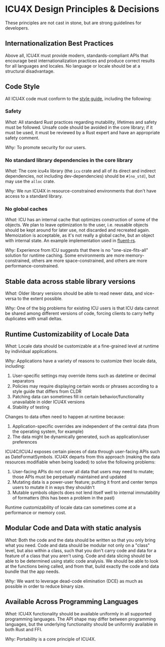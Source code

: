 # ICU4X Design Principles & Decisions

These principles are not cast in stone, but are strong guidelines for developers.

## Internationalization Best Practices

Above all, ICU4X must provide modern, standards-compliant APIs that encourage best internationalization practices and produce correct results for all languages and locales. No language or locale should be at a structural disadvantage.

## Code Style

All ICU4X code must conform to the [style guide](../process/style_guide.md), including the following:

### Safety

*What:* All standard Rust practices regarding mutability, lifetimes and safety must be followed. Unsafe code should be avoided in the core library; if it must be used, it must be reviewed by a Rust expert and have an appropriate safety comment.

*Why:* To promote security for our users.

### No standard library dependencies in the core library

*What:* The core icu4x library (the `icu` crate and all of its direct and indirect dependencies, not including dev-dependencies) should be `#[no_std]`, but may use the `alloc` crate.

*Why:* We run ICU4X in resource-constrained environments that don't have access to a standard library.

### No global caches

*What:* ICU has an internal cache that optimizes construction of some of the objects. We plan to leave optimization to the user, i.e. reusable objects should be kept around for later use, not discarded and recreated again. Memoization is acceptable, as it's not really a global cache, but an object with internal state.  An example implementation used in [fluent-rs](https://github.com/projectfluent/fluent-rs/tree/master/intl-memoizer).

*Why:* Experience from ICU suggests that there is no "one-size-fits-all" solution for runtime caching. Some environments are more memory-constrained, others are more space-constrained, and others are more performance-constrained.

## Stable data across stable library versions

*What:* Older library versions should be able to read newer data, and vice-versa to the extent possible.

*Why:* One of the big problems for existing ICU users is that ICU data cannot be shared among different versions of code, forcing clients to carry hefty duplicates with small deltas.

## Runtime Customizability of Locale Data

*What:* Locale data should be customizable at a fine-grained level at runtime by individual applications.

*Why:* Applications have a variety of reasons to customize their locale data, including:

1. User-specific settings may override items such as datetime or decimal separators
2. Policies may require displaying certain words or phrases according to a style guide that differs from CLDR
3. Patching data can sometimes fill in certain behavior/functionality unavailable in older ICU4X versions
4. Stability of testing

Changes to data often need to happen at runtime because:

1. Application-specific overrides are independent of the central data (from the operating system, for example)
2. The data might be dynamically generated, such as application/user preferences

ICU4C/ICU4J exposes certain pieces of data through user-facing APIs such as DateFormatSymbols. ICU4X departs from this approach (making the data resources modifiable when being loaded) to solve the following problems:

1. User-facing APIs do not cover all data that users may need to mutate; those APIs must be perpetually maintained and updated
2. Mutating data is a power-user feature; putting it front and center temps users to mutate it in ways they shouldn't
3. Mutable symbols objects does not lend itself well to internal immutability of formatters (this has been a problem in the past)

Runtime customizability of locale data can sometimes come at a performance or memory cost.

## Modular Code and Data with static analysis

*What:* Both the code and the data should be written so that you only bring what you need.  Code and data should be modular not only on a "class" level, but also within a class, such that you don't carry code and data for a feature of a class that you aren't using. Code and data slicing should be able to be determined using static code analysis. We should be able to look at the functions being called, and from that, build exactly the code and data bundle that the app needs.

*Why:* We want to leverage dead-code elimination (DCE) as much as possible in order to reduce binary size.

## Available Across Programming Languages

*What:* ICU4X functionality should be available uniformly in all supported programming languages.  The API shape may differ between programming languages, but the underlying functionality should be uniformly available in both Rust and FFI.

*Why:* Portability is a core principle of ICU4X.
